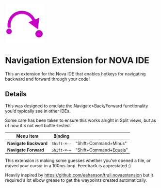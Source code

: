 ![Navigation](./extension@4x.png "Navigation")

# Navigation Extension for NOVA IDE

This an extension for the Nova IDE that enables hotkeys for navigating backward and forward through your code!

## Details

This was designed to emulate the Navigate>Back/Forward functionality you'd typically see in other IDEs.

Some care has been taken to ensure this works alright in Split views, but as of now it's not well battle-tested.

| Menu Item              | Binding         |                        |
| ---------------------- | --------------- | ---------------------- |
| **Navigate Backward**  | `Shift-⌘--`     | "Shift+Command+Minus"  |
| **Navigate Forward**   | `Shift-⌘-=`     | "Shift+Command+Equals" |


This extension is making some guesses whether you've opened a file, or moved your cursor in a 100ms loop.  Feedback is appreciated :)  

Heavily inspired by https://github.com/eahanson/trail.novaextension but it required a lot elbow grease to get the waypoints created automatically.
